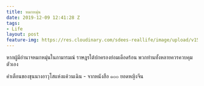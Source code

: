 ```yaml
---
title: หมกหมุ่น
date: 2019-12-09 12:41:28 Z
tags:
- Life
layout: post
feature-img: https://res.cloudinary.com/sdees-reallife/image/upload/v1555658919/sample_feature_img.png
---
```


หากผู้มีอำนาจหมกหมุ่นในกามารมณ์ ราษฎรใต้ปกครองย่อมเดือดร้อน พวกท่านทั้งหลายควรควบคุมตัวเอง

<i class="fa fa-child" style="color:plum"></i>

คำเตือนของขุนนางอาวุโสแห่งแค้วนเฉิน - จากหนังสือ ๑๐๐ ยอดหญิงจีน
